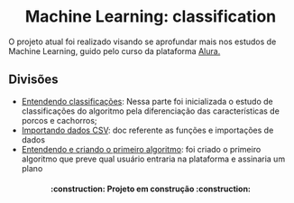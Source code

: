 <h1 align="center">  Machine Learning: classification
 </h1>

O projeto atual foi realizado visando se aprofundar mais nos estudos de Machine Learning, guido pelo curso da plataforma 
[Alura.](https://cursos.alura.com.br/course/introducao-a-machine-learning-com-classificacao)

## Divisões

- [Entendendo classificações](https://github.com/crhisangela/ML-classification/blob/main/classification/classificacao.py): Nessa parte foi inicializada o estudo de classificações do algoritmo pela diferenciação das características de porcos e cachorros;
- [Importando dados CSV](https://github.com/crhisangela/ML-classification/blob/main/classification/dados.py): doc referente as funções e importações de dados
- [Entendendo e criando o primeiro algoritmo](https://github.com/crhisangela/ML-classification/blob/main/classification/classifica_acessos.py): foi criado o primeiro algoritmo que preve qual usuário entraria na plataforma e assinaria um plano



<h4 align="center"> 
    :construction:  Projeto em construção  :construction:
</h4>
